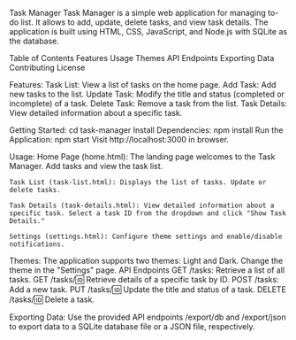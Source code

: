 Task Manager
Task Manager is a simple web application for managing to-do list. It allows to add, update, delete tasks, and view task details. The application is built using HTML, CSS, JavaScript, and Node.js with SQLite as the database.

Table of Contents
    Features
    Usage
    Themes
    API Endpoints
    Exporting Data
    Contributing
    License

Features:
    Task List: View a list of tasks on the home page.
    Add Task: Add new tasks to the list.
    Update Task: Modify the title and status (completed or incomplete) of a task.
    Delete Task: Remove a task from the list.
    Task Details: View detailed information about a specific task.

Getting Started:
    cd task-manager
    Install Dependencies:
        npm install
        Run the Application:
        npm start
        Visit http://localhost:3000 in browser.

Usage:
    Home Page (home.html): The landing page welcomes to the Task Manager. Add tasks and view the task list.

    Task List (task-list.html): Displays the list of tasks. Update or delete tasks.

    Task Details (task-details.html): View detailed information about a specific task. Select a task ID from the dropdown and click "Show Task Details."

    Settings (settings.html): Configure theme settings and enable/disable notifications.

Themes:
The application supports two themes: Light and Dark.
Change the theme in the "Settings" page.
    API Endpoints
    GET /tasks: Retrieve a list of all tasks.
    GET /tasks/:id: Retrieve details of a specific task by ID.
    POST /tasks: Add a new task.
    PUT /tasks/:id: Update the title and status of a task.
    DELETE /tasks/:id: Delete a task.

Exporting Data:
Use the provided API endpoints /export/db and /export/json to export data to a SQLite database file or a JSON file, respectively.